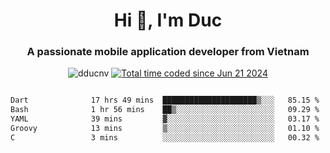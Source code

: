 <h1 align="center">
  Hi 👋, I'm  Duc</h1>
<h3 align="center">A passionate mobile application developer from Vietnam</h3>  
  
<p align="center"> <img src="https://komarev.com/ghpvc/?username=dducnv&label=Profile%20views&color=0e75b6&style=flat" alt="dducnv" /> 
<a href="https://wakatime.com/@4d2a2cd9-1bcb-4dd1-84a4-dce128a35137"><img src="https://wakatime.com/badge/user/4d2a2cd9-1bcb-4dd1-84a4-dce128a35137.svg" alt="Total time coded since Jun 21 2024" /></a>
</p>  

<div style="width: 100vw; overflow-x: auto; flex:center">
  <!--START_SECTION:waka-->

```txt
Dart              17 hrs 49 mins  █████████████████████▒░░░   85.15 %
Bash              1 hr 56 mins    ██▒░░░░░░░░░░░░░░░░░░░░░░   09.29 %
YAML              39 mins         ▓░░░░░░░░░░░░░░░░░░░░░░░░   03.17 %
Groovy            13 mins         ▒░░░░░░░░░░░░░░░░░░░░░░░░   01.10 %
C                 3 mins          ░░░░░░░░░░░░░░░░░░░░░░░░░   00.32 %
```

<!--END_SECTION:waka-->
</div>




  
